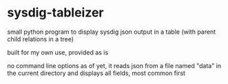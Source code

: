 sysdig-tableizer
================

small python program to display sysdig json output in a table (with parent child relations in a tree)

built for my own use, provided as is

no command line options as of yet, it reads json from a file named "data" in the current directory and displays all fields, most common first

